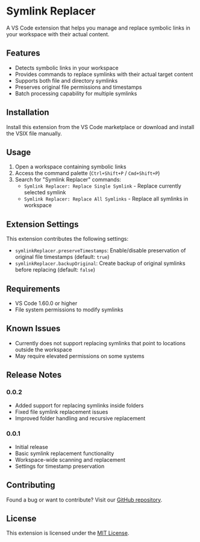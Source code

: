 # Symlink Replacer

A VS Code extension that helps you manage and replace symbolic links in your workspace with their actual content.

## Features

- Detects symbolic links in your workspace
- Provides commands to replace symlinks with their actual target content
- Supports both file and directory symlinks
- Preserves original file permissions and timestamps
- Batch processing capability for multiple symlinks

## Installation

Install this extension from the VS Code marketplace or download and install the VSIX file manually.

## Usage

1. Open a workspace containing symbolic links
2. Access the command palette (`Ctrl+Shift+P` / `Cmd+Shift+P`)
3. Search for "Symlink Replacer" commands:
   - `Symlink Replacer: Replace Single Symlink` - Replace currently selected symlink
   - `Symlink Replacer: Replace All Symlinks` - Replace all symlinks in workspace

## Extension Settings

This extension contributes the following settings:

* `symlinkReplacer.preserveTimestamps`: Enable/disable preservation of original file timestamps (default: `true`)
* `symlinkReplacer.backupOriginal`: Create backup of original symlinks before replacing (default: `false`)

## Requirements

- VS Code 1.60.0 or higher
- File system permissions to modify symlinks

## Known Issues

- Currently does not support replacing symlinks that point to locations outside the workspace
- May require elevated permissions on some systems

## Release Notes

### 0.0.2
- Added support for replacing symlinks inside folders
- Fixed file symlink replacement issues
- Improved folder handling and recursive replacement

### 0.0.1
- Initial release
- Basic symlink replacement functionality
- Workspace-wide scanning and replacement
- Settings for timestamp preservation

## Contributing

Found a bug or want to contribute? Visit our [GitHub repository](https://github.com/williammanco/symlink-replacer-vscode).

## License

This extension is licensed under the [MIT License](https://opensource.org/license/mit).
